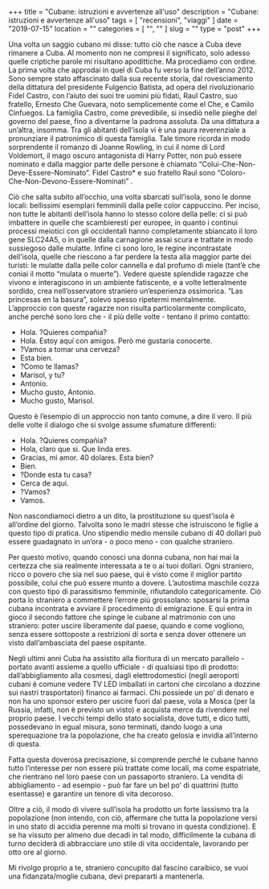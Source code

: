 +++
title = "Cubane: istruzioni e avvertenze all'uso"
description = "Cubane: istruzioni e avvertenze all'uso"
tags = [ "recensioni", "viaggi" ]
date = "2019-07-15"
location = ""
categories = [
  "",
  ""
]
slug = ""
type = "post"
+++

Una volta un saggio cubano  mi disse: tutto ciò che nasce a Cuba deve rimanere a Cuba.  Al momento non ne compresi il significato,  solo adesso quelle criptiche parole mi risultano apodittiche. Ma procediamo con ordine.  La prima volta che approdai in quel di Cuba fu verso la fine dell’anno 2012. Sono sempre stato affascinato dalla sua recente storia, dal rovesciamento della dittatura del presidente Fulgencio Batista, ad opera del rivoluzionario Fidel Castro, con l’aiuto dei suoi tre uomini più fidati, Raul Castro, suo fratello,  Ernesto Che Guevara, noto semplicemente come el Che, e Camilo Cinfuegos.  La famiglia Castro, come prevedibile, si insediò nelle pieghe del governo del paese, fino a diventarne la padrona assoluta. Da una dittatura a un’altra, insomma.
Tra gli abitanti dell’isola vi è una paura reverenziale a pronunziare il patronimico di questa famiglia. Tale timore ricorda in modo sorprendente il romanzo di Joanne Rowling, in cui il nome di Lord Voldemort, il mago oscuro antagonista di Harry Potter, non può essere nominato e dalla maggior parte delle persone è chiamato “Colui-Che-Non-Deve-Essere-Nominato”.  Fidel Castro* e suo fratello Raul  sono “Coloro-Che-Non-Devono-Essere-Nominati” .  

Ciò che salta subito all’occhio, una volta sbarcati sull’isola, sono le donne locali: bellissimi esemplari femminili dalla pelle color cappuccino. Per inciso, non tutte le abitanti dell’isola hanno lo stesso colore della pelle: ci si può imbattere in quelle che scambieresti per europee, in quanto i continui processi meiotici con gli occidentali hanno completamente sbiancato il loro gene SLC24A5,  o in quelle dalla carnagione assai scura e trattate in modo sussiegoso dalle mulatte. Infine ci sono loro, le regine incontrastate dell’isola, quelle che riescono a far perdere la testa alla maggior parte dei turisti: le mulatte dalla pelle color cannella e dal profumo di miele (tant’è che coniai il motto “mulata o muerte”). 
Vedere queste splendide ragazze che vivono e interagiscono in un ambiente  fatiscente, e a volte letteralmente sordido, crea nell’osservatore straniero un’esperienza ossimorica.  “Las princesas en la basura”, solevo spesso ripetermi mentalmente.  
L’approccio con queste ragazze non risulta particolarmente complicato, anche perché sono loro che - il più delle volte - tentano il primo contatto:<br>

- Hola. ?Quieres compañia?<br>
- Hola. Estoy aquí con amigos. Però me gustaría conocerte.<br>
- ?Vamos a tomar una cerveza?<br>
- Esta bien.<br>
- ?Como te llamas?<br>
- Marisol, y tu?<br>
- Antonio.<br>
- Mucho gusto, Antonio.<br>
- Mucho gusto, Marisol.<br>

Questo è l’esempio di un approccio non tanto comune, a dire il vero. Il più delle volte il dialogo che si svolge assume sfumature differenti:
- Hola. ?Quieres compañia?<br>
- Hola, claro que si. Que linda eres.<br>
- Gracias, mi amor. 40 dolares. Esta bien?<br>
- Bien.<br>
- ?Donde esta tu casa?<br>
- Cerca de aqui.<br>
- ?Vamos?<br>
- Vamos.<br>

Non nascondiamoci dietro a un dito, la prostituzione su quest’isola è all’ordine del giorno.  Talvolta sono le madri stesse che istruiscono le figlie a questo tipo di pratica. Uno stipendio medio mensile cubano di 40 dollari può essere guadagnato in un’ora - o poco meno - con qualche straniero.
 
Per questo motivo, quando conosci una donna cubana, non hai mai la certezza che sia realmente interessata a te o ai tuoi dollari. Ogni straniero, ricco o povero che sia nel suo paese, qui è visto come il miglior partito possibile, colui che può essere munto a dovere.  L’autostima maschile cozza con questo tipo di parassitismo femminile, rifiutandolo categoricamente. Ciò porta lo straniero a commettere l’errore più grossolano: sposarsi la prima cubana incontrata e avviare il procedimento di emigrazione. E qui entra in gioco il secondo fattore che spinge le cubane al matrimonio con uno straniero: poter uscire liberamente dal paese, quando e come vogliono, senza essere sottoposte a restrizioni di sorta e senza dover ottenere un visto dall’ambasciata del paese ospitante.
 
Negli ultimi anni Cuba ha assistito alla fioritura di un mercato parallelo - portato avanti assieme a quello ufficiale - di qualsiasi tipo di prodotto: dall’abbigliamento alla cosmesi, dagli elettrodomestici (negli aeroporti cubani è comune vedere TV LED imballati in cartoni che circolano a dozzine sui nastri trasportatori) financo ai farmaci. Chi possiede un po’ di denaro e non ha uno sponsor estero per uscire fuori dal paese, vola a Mosca (per la Russia, infatti, non è previsto un visto) e acquista merce da rivendere nel proprio paese. I vecchi tempi dello stato socialista, dove tutti, e dico tutti, possedevano in egual misura, sono terminati, dando luogo a una sperequazione tra la popolazione, che ha creato gelosia e invidia all’interno di questa. 
 
Fatta questa doverosa precisazione, si comprende perché le cubane hanno tutto l’interesse per non essere più trattate come locali, ma come espatriate, che rientrano nel loro paese con un passaporto straniero. La vendita di abbigliamento - ad esempio - può far fare un bel po’ di quattrini  (tutto esentasse) e garantire un tenore di vita decoroso.

Oltre a ciò,  il modo di vivere sull’isola ha prodotto un forte lassismo tra la popolazione (non intendo, con ciò, affermare che tutta la popolazione versi in uno stato di accidia perenne ma molti si trovano in questa condizione). E se ha vissuto per almeno due decadi in tal modo, difficilmente la cubana di turno deciderà di abbracciare uno stile di vita  occidentale, lavorando per otto ore al giorno. 

Mi rivolgo proprio a te, straniero concupito dal fascino caraibico, se vuoi una fidanzata/moglie cubana, devi prepararti a mantenerla.
